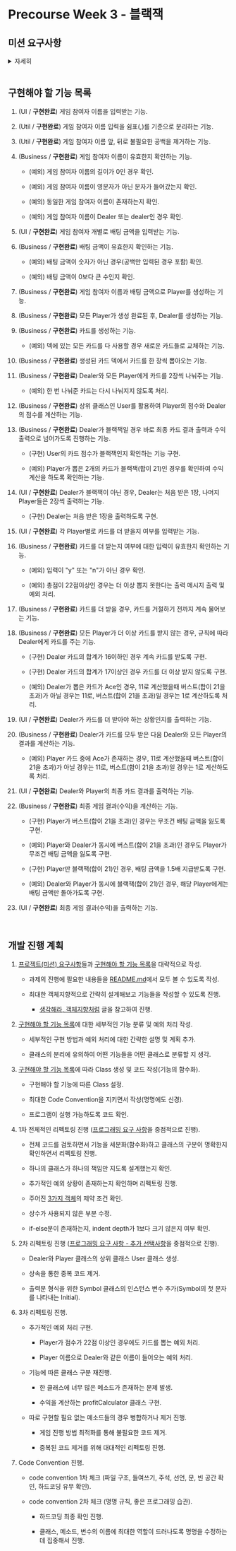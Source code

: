 # Precourse Week 3 - 블랙잭

## 미션 요구사항

<details>
<summary>자세히</summary>

<br>

> ### 기능 요구사항
>
> 1. 블랙잭 게임을 진행하는 프로그램을 구현한다. 블랙잭 게임은 딜러와 플레이어 중 카드 합이 21 또는 21에 가장 가까운 숫자를 가지는 쪽이 이기는 게임이다.
>
> 2. 플레이어는 게임을 시작할 때 배팅 금액을 정해야 한다. 카드의 숫자 계산은 카드 숫자를 기본으로 하며, 예외로 Ace는 1 또는 11로 계산할 수 있으며, King, Queen, Jack은 각각 10으로 계산한다.
>
> 3. 게임을 시작하면 플레이어는 두 장의 카드를 지급받으며, 두 장의 카드 숫자를 합쳐 21을 초과하지 않으면서 21에 가깝게 만들면 이긴다. 21을 넘지 않을 경우 원한다면 얼마든지 카드를 계속 뽑을 수 있다. 단, 카드를 추가로 뽑아 21을 초과할 경우 베팅 금액을 모두 잃게 된다.
>
> 4. 처음 두 장의 카드 합이 21일 경우 블랙잭이 되면 베팅 금액의 1.5배를 딜러에게 받는다. 딜러와 플레이어가 모두 동시에 블랙잭인 경우 플레이어는 베팅한 금액을 돌려받는다.
>
> 5. 딜러는 처음에 받은 2장의 합계가 16이하이면 반드시 1장의 카드를 추가로 받아야 하고, 17점 이상이면 추가로 받을 수 없다. 딜러가 21을 초과하면 그 시점까지 남아 있던 플레이어들은 가지고 있는 패에 상관없이 승리해 베팅 금액을 받는다.
>
> ### 프로그램 실행 결과
>
> ![프로그램 실행 결과](/images/result_image.jpg "프로그램 실행 결과")
>
> ### 프로그래밍 요구사항
>
> #### 객체1
>
> ```java
> package domain.card;
>
> /**
>  * 카드 한장을 의미하는 객체
>  */
> public class Card {
>     private final Symbol symbol;
>
>     private final Type type;
>
>     public Card(Symbol symbol, Type type) {
>         this.symbol = symbol;
>         this.type = type;
>     }
>
>     // TODO Card 관련 추가 기능 구현
> }
> ```
>
> - 다음 Card 객체를 활용해 구현해야 한다.
>
> - Card 기본 생성자를 추가할 수 없다.
>
> - 필드(인스턴스 변수)인 symbol과 type의 접근 제어자 private을 변경할 수 없다.
>
> - Card에 필드(인스턴스 변수)를 추가할 수 없다.
>
> #### 객체2
>
> ```java
> package domain.user;
>
> import domain.card.Card;
>
> import java.util.ArrayList;
> import java.util.List;
>
> /**
>  * 게임 참여자를 의미하는 객체
>  */
> public class Player {
>     private final String name;
>     private final double bettingMoney;
>     private final List<Card> cards = new ArrayList<>();
>
>     public Player(String name, double bettingMoney) {
>         this.name = name;
>         this.bettingMoney = bettingMoney;
>     }
>
>     public void addCard(Card card) {
>         cards.add(card);
>     }
>
>     // TODO 추가 기능 구현
> }
> ```
>
> - 다음 Player 객체를 활용해 구현해야 한다.
>
> - Player 기본 생성자를 추가할 수 없다.
>
> - 필드(인스턴스 변수)인 name, bettingMoney, cards의 접근 제어자 private을 변경할 수 없다.
>
> - Card에 필드(인스턴스 변수)를 추가할 수 없다.
>
> #### 객체3
>
> ```java
> package domain.user;
>
> import domain.card.Card;
>
> import java.util.ArrayList;
> import java.util.List;
>
> /**
>  * 게임 딜러를 의미하는 객체
>  */
> public class Dealer {
>     private final List<Card> cards = new ArrayList<>();
>
>     public Dealer() {}
>
>
>     public void addCard(Card card) {
>         cards.add(card);
>     }
>
>     // TODO 추가 기능 구현
> }
> ```
>
> - 다음 Dealer 객체를 활용해 구현해야 한다.
>
> - Dealer 기본 생성자 이외 다른 생성자를 추가할 수 없다.
>
> - 필드(인스턴스 변수)인 cards의 접근 제어자 private을 변경할 수 없다.
>
> - Dealer에 필드(인스턴스 변수)를 추가할 수 없다.
>
> #### 추가 선택사항
>
> - 기본으로 제공하는 Card, Player, Dealer 객체에 예외 처리가 되어 있지 않다. 예외 처리를 한다.
>
> - Player와 Dealer를 구현하다보면 중복 코드가 발생할 수 있다. 중복 코드를 제거해 본다.
>
>   - 힌트 : 자바의 상속을 활용해 중복을 제거해 본다.
>
> #### 1, 2주차와 동일
>
> - 자바 코드 컨벤션을 지키면서 프로그래밍 한다.
>
>   - [좀 더 개선된 컨벤션 참고 문서](https://naver.github.io/hackday-conventions-java/)
>
> - 3항 연산자를 쓰지 않는다.
>
> - else 예약어를 쓰지 않는다.
>
>   - 힌트 : if 조건절에서 값을 return하는 방식으로 구현하면 else를 사용하지 않아도 된다.
>
>   - else를 쓰지 말라고 하니 switch/case로 구현하는 경우가 있는데 switch/case도 허용하지 않는다.
>
> #### 3주차 변경 및 추가
>
> - 함수(또는 메소드)의 길이가 10라인을 넘어가지 않도록 구현한다.
>
>   - 최대한 10라인을 넘지 않기 위해 노력하고, 정말 힘든 경우 15라인까지 허용한다.
>
>   - 함수(또는 메소드)가 한 가지 일만 잘 하도록 구현한다.
>
> - indent(인덴트, 들여쓰기) depth를 2가 넘지 않도록 구현한다. 1까지만 허용한다.
>
>   - 최대한 1을 유지하기 위해 노력하고, 정말 힘든 경우 2까지 허용한다.
>
>   - 예를 들어 while문 안에 if문이 있으면 들여쓰기는 2이다.
>
> - 함수(또는 메소드)의 인자 수를 3개까지만 허용한다. 4개 이상은 허용하지 않는다.

</details>

<br>

## 구현해야 할 기능 목록

1. (UI / **구현완료**) 게임 참여자 이름을 입력받는 기능.

2. (Util / **구현완료**) 게임 참여자 이름 입력을 쉼표(,)를 기준으로 분리하는 기능.

3. (Util / **구현완료**) 게임 참여자 이름 앞, 뒤로 불필요한 공백을 제거하는 기능.

4. (Business / **구현완료**) 게임 참여자 이름이 유효한지 확인하는 기능.

   - (예외) 게임 참여자 이름의 길이가 0인 경우 확인.

   - (예외) 게임 참여자 이름이 영문자가 아닌 문자가 들어갔는지 확인.

   - (예외) 동일한 게임 참여자 이름이 존재하는지 확인.

   - (예외) 게임 참여자 이름이 Dealer 또는 dealer인 경우 확인.

5. (UI / **구현완료**) 게임 참여자 개별로 배팅 금액을 입력받는 기능.

6. (Business / **구현완료**) 배팅 금액이 유효한지 확인하는 기능.

   - (예외) 배팅 금액이 숫자가 아닌 경우(공백만 입력된 경우 포함) 확인.

   - (예외) 배팅 금액이 0보다 큰 수인지 확인.

7. (Business / **구현완료**) 게임 참여자 이름과 배팅 금액으로 Player를 생성하는 기능.

8. (Business / **구현완료**) 모든 Player가 생성 완료된 후, Dealer를 생성하는 기능.

9. (Business / **구현완료**) 카드를 생성하는 기능.

   - (예외) 덱에 있는 모든 카드를 다 사용할 경우 새로운 카드들로 교체하는 기능.

10. (Business / **구현완료**) 생성된 카드 덱에서 카드를 한 장씩 뽑아오는 기능.

11. (Business / **구현완료**) Dealer와 모든 Player에게 카드를 2장씩 나눠주는 기능.

    - (예외) 한 번 나눠준 카드는 다시 나눠지지 않도록 처리.

12. (Business / **구현완료**) 상위 클래스인 User를 활용하여 Player의 점수와 Dealer의 점수를 계산하는 기능.

13. (Business / **구현완료**) Dealer가 블랙잭일 경우 바로 최종 카드 결과 출력과 수익 출력으로 넘어가도록 진행하는 기능.

    - (구현) User의 카드 점수가 블랙잭인지 확인하는 기능 구현.

    - (예외) Player가 뽑은 2개의 카드가 블랙잭(합이 21)인 경우를 확인하여 수익 계산을 하도록 확인하는 기능.

14. (UI / **구현완료**) Dealer가 블랙잭이 아닌 경우, Dealer는 처음 받은 1장, 나머지 Player들은 2장씩 출력하는 기능.

    - (구현) Dealer는 처음 받은 1장을 출력하도록 구현.

15. (UI / **구현완료**) 각 Player별로 카드를 더 받을지 여부를 입력받는 기능.

16. (Business / **구현완료**) 카드를 더 받는지 여부에 대한 입력이 유효한지 확인하는 기능.

    - (예외) 입력이 "y" 또는 "n"가 아닌 경우 확인.

    - (예외) 총점이 22점이상인 경우는 더 이상 뽑지 못한다는 출력 메시지 출력 및 예외 처리.

17. (Business / **구현완료**) 카드를 더 받을 경우, 카드를 거절하기 전까지 계속 물어보는 기능.

18. (Business / **구현완료**) 모든 Player가 더 이상 카드를 받지 않는 경우, 규칙에 따라 Dealer에게 카드를 주는 기능.

    - (구현) Dealer 카드의 합계가 16이하인 경우 계속 카드를 받도록 구현.

    - (구현) Dealer 카드의 합계가 17이상인 경우 카드를 더 이상 받지 않도록 구현.

    - (예외) Dealer가 뽑은 카드가 Ace인 경우, 11로 계산했을때 버스트(합이 21을 초과)가 아닐 경우는 11로, 버스트(합이 21을 초과)일 경우는 1로 계산하도록 처리.

19. (UI / **구현완료**) Dealer가 카드를 더 받아야 하는 상황인지를 출력하는 기능.

20. (Business / **구현완료**) Dealer가 카드를 모두 받은 다음 Dealer와 모든 Player의 결과를 계산하는 기능.

    - (예외) Player 카드 중에 Ace가 존재하는 경우, 11로 계산했을때 버스트(합이 21을 초과)가 아닐 경우는 11로, 버스트(합이 21을 초과)일 경우는 1로 계산하도록 처리.

21. (UI / **구현완료**) Dealer와 Player의 최종 카드 결과를 출력하는 기능.

22. (Business / **구현완료**) 최종 게임 결과(수익)을 계산하는 기능.

    - (구현) Player가 버스트(합이 21을 초과)인 경우는 무조건 배팅 금액을 잃도록 구현.

    - (예외) Player와 Dealer가 동시에 버스트(합이 21을 초과)인 경우도 Player가 무조건 배팅 금액을 잃도록 구현.

    - (구현) Player만 블랙잭(합이 21)인 경우, 배팅 금액을 1.5배 지급받도록 구현.

    - (예외) Dealer와 Player가 동시에 블랙잭(합이 21)인 경우, 해당 Player에게는 배팅 금액만 돌아가도록 구현.

23) (UI / **구현완료**) 최종 게임 결과(수익)을 출력하는 기능.

<br>

## 개발 진행 계획

1. [프로젝트(미션) 요구사항](##-미션-요구사항)들과 [구현해야 할 기능 목록](##-구현해야-할-기능-목록)을 대략적으로 작성.

   - 과제의 진행에 필요한 내용들을 [README.md](/README.md)에서 모두 볼 수 있도록 작성.

   - 최대한 객체지향적으로 간략히 설계해보고 기능들을 작성할 수 있도록 진행.

     - [생각해라, 객체지향처럼](http://woowabros.github.io/study/2016/07/07/think_object_oriented.html) 글을 참고하여 진행.

2. [구현해야 할 기능 목록](##-구현해야-할-기능-목록)에 대한 세부적인 기능 분류 및 예외 처리 작성.

   - 세부적인 구현 방법과 예외 처리에 대한 간략한 설명 및 계획 추가.

   - 클래스의 분리에 유의하여 어떤 기능들을 어떤 클래스로 분류할 지 생각.

3. [구현해야 할 기능 목록](##-구현해야-할-기능-목록)에 따라 Class 생성 및 코드 작성(기능의 함수화).

   - 구현해야 할 기능에 따른 Class 설정.

   - 최대한 Code Convention을 지키면서 작성(명명에도 신경).

   - 프로그램이 실행 가능하도록 코드 확인.

4. 1차 전체적인 리펙토링 진행 ([프로그래밍 요구 사항](###-프로그래밍-요구사항)을 중점적으로 진행).

   - 전체 코드를 검토하면서 기능을 세분화(함수화)하고 클래스의 구분이 명확한지 확인하면서 리펙토링 진행.

   - 하나의 클래스가 하나의 책임만 지도록 설계했는지 확인.

   - 추가적인 예외 상황이 존재하는지 확인하며 리펙토링 진행.

   - 주어진 [3가지 객체](####-객체1)의 제약 조건 확인.

   - 상수가 사용되지 않은 부분 수정.

   - if-else문이 존재하는지, indent depth가 1보다 크기 않은지 여부 확인.

5. 2차 리펙토링 진행 ([프로그래밍 요구 사항 - 추가 선택사항](####-추가-선택사항)을 중점적으로 진행).

   - Dealer와 Player 클래스의 상위 클래스 User 클래스 생성.

   - 상속을 통한 중복 코드 제거.

   - 출력문 형식을 위한 Symbol 클래스의 인스턴스 변수 추가(Symbol의 첫 문자를 나타내는 Initial).

6. 3차 리펙토링 진행.

   - 추가적인 예외 처리 구현.

     - Player가 점수가 22점 이상인 경우에도 카드를 뽑는 예외 처리.

     - Player 이름으로 Dealer와 같은 이름이 들어오는 예외 처리.

   - 기능에 따른 클래스 구분 재진행.

     - 한 클래스에 너무 많은 메소드가 존재하는 문제 발생.

     - 수익을 계산하는 profitCalculator 클래스 구현.

   - 따로 구현할 필요 없는 메소드들의 경우 병합하거나 제거 진행.

     - 게임 진행 방법 최적화를 통해 불필요한 코드 제거.

     - 중복된 코드 제거를 위해 대대적인 리펙토링 진행.

7. Code Convention 진행.

   - code convention 1차 체크 (파일 구조, 들여쓰기, 주석, 선언, 문, 빈 공간 확인, 하드코딩 유무 확인).

   - code convention 2차 체크 (명명 규칙, 좋은 프로그래밍 습관).

     - 하드코딩 최종 확인 진행.

     - 클래스, 메소드, 변수의 이름에 최대한 역할이 드러나도록 명명을 수정하는데 집중해서 진행.
